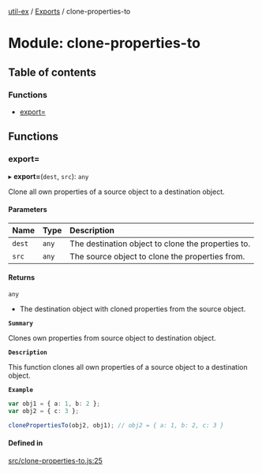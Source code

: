 [util-ex](../README.md) / [Exports](../modules.md) / clone-properties-to

# Module: clone-properties-to

## Table of contents

### Functions

- [export=](clone_properties_to.md#export=)

## Functions

### export&#x3D;

▸ **export=**(`dest`, `src`): `any`

Clone all own properties of a source object to a destination object.

#### Parameters

| Name | Type | Description |
| :------ | :------ | :------ |
| `dest` | `any` | The destination object to clone the properties to. |
| `src` | `any` | The source object to clone the properties from. |

#### Returns

`any`

- The destination object with cloned properties from the source object.

**`Summary`**

Clones own properties from source object to destination object.

**`Description`**

This function clones all own properties of a source object to a destination object.

**`Example`**

```ts
var obj1 = { a: 1, b: 2 };
var obj2 = { c: 3 };

clonePropertiesTo(obj2, obj1); // obj2 = { a: 1, b: 2, c: 3 }
```

#### Defined in

[src/clone-properties-to.js:25](https://github.com/snowyu/util-ex.js/blob/cfd4615/src/clone-properties-to.js#L25)
